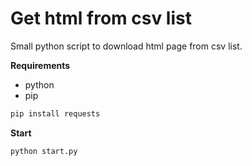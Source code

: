 # Get html from csv list

Small python script to download html page from csv list.

**Requirements**

- python
- pip

```bash
pip install requests
```

**Start**

```bash
python start.py
```



